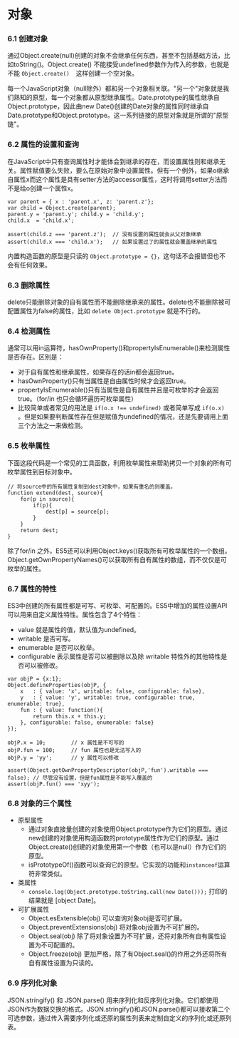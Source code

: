对象
===

### 6.1 创建对象

通过Object.create(null)创建的对象不会继承任何东西，甚至不包括基础方法，比如toString()。Object.create() 不能接受undefined参数作为传入的参数，也就是不能 `Object.create()  `这样创建一个空对象。

每一个JavaScript对象（null除外）都和另一个对象相关联。"另一个"对象就是我们熟知的原型，每一个对象都从原型继承属性。Date.prototype的属性继承自Object.prototype，因此由new Date()创建的Date对象的属性同时继承自Date.prototype和Object.prototype。这一系列链接的原型对象就是所谓的"原型链"。

### 6.2 属性的设置和查询

在JavaScript中只有查询属性时才能体会到继承的存在，而设置属性则和继承无关。属性赋值要么失败，要么在原始对象中设置属性。但有一个例外，如果o继承自属性x而这个属性是具有setter方法的accessor属性，这时将调用setter方法而不是给o创建一个属性x。

```
var parent = { x : 'parent.x', z: 'parent.z'};
var child = Object.create(parent);
parent.y = 'parent.y'; child.y = 'child.y';
child.x  = 'child.x';

assert(child.z === 'parent.z');  // 没有设置的属性就会从父对象继承
assert(child.x === 'child.x');   // 如果设置过了的属性就会覆盖继承的属性

```

内置构造函数的原型是只读的 `Object.prototype = {}`，这句话不会报错但也不会有任何效果。

### 6.3 删除属性

delete只能删除对象的自有属性而不能删除继承来的属性。delete也不能删除被可配置属性为false的属性，比如 `delete Object.prototype` 就是不行的。

### 6.4 检测属性

通常可以用in运算符，hasOwnProperty()和propertyIsEnumerable()来检测属性是否存在。区别是：

* 对于自有属性和继承属性，如果存在的话in都会返回true。
* hasOwnProperty()只有当属性是自由属性时候才会返回true。
* propertyIsEnumerable()只有当属性是自有属性并且是可枚举的才会返回true。（for/in 也只会循环遍历可枚举属性）
* 比较简单或者常见的用法是 `if(o.x !== undefined)` 或者简单写成 `if(o.x)` 。但是如果要判断属性存在但是赋值为undefined的情况，还是先要调用上面三个方法之一来做检测。

### 6.5 枚举属性

下面这段代码是一个常见的工具函数，利用枚举属性来帮助拷贝一个对象的所有可枚举属性到目标对象中。

```
// 将source中的所有属性复制到dest对象中，如果有重名的则覆盖。
function extend(dest, source){
    for(p in source){
        if(p){
            dest[p] = source[p];
        }
    }
    return dest;
}
```

除了for/in 之外，ES5还可以利用Object.keys()获取所有可枚举属性的一个数组。Object.getOwnPropertyNames()可以获取所有自有属性的数组，而不仅仅是可枚举的属性。


### 6.7 属性的特性

ES3中创建的所有属性都是可写、可枚举、可配置的。ES5中增加的属性设置API可以用来自定义属性特性。属性包含了4个特性：

* value 就是属性的值，默认值为undefined。
* writable 是否可写。
* enumerable 是否可以枚举。
* configurable 表示属性是否可以被删除以及除 writable 特性外的其他特性是否可以被修改。

```
var objP = {x:1};
Object.defineProperties(objP, {
    x   : { value: 'x', writable: false, configurable: false},
    y   : { value: 'y', writable: true, configurable: true, enumerable: true},
    fun : { value: function(){
        return this.x + this.y;
    }, configurable: false, enumerable: false}
});

objP.x = 10;        // x 属性是不可写的
objP.fun = 100;     // fun 属性也是无法写入的 
objP.y = 'yy';      // y 属性可以修改

assert(Object.getOwnPropertyDescriptor(objP,'fun').writable === false); // 尽管没有设置，但是fun属性是不能写入覆盖的
assert(objP.fun() === 'xyy');
```

### 6.8 对象的三个属性

* 原型属性
    * 通过对象直接量创建的对象使用Object.prototype作为它们的原型。通过new创建的对象使用构造函数的prototype属性作为它们的原型。通过Object.create()创建的对象使用第一个参数（也可以是null）作为它们的原型。
    * isPrototypeOf()函数可以查询它的原型。它实现的功能和`instanceof`运算符非常类似。
* 类属性
    * `console.log(Object.prototype.toString.call(new Date()));` 打印的结果就是 [object Date]。
* 可扩展属性
    * Object.esExtensible(obj) 可以查询对象obj是否可扩展。
    * Object.preventExtensions(obj) 将对象obj设置为不可扩展的。
    * Object.seal(obj) 除了将对象设置为不可扩展，还将对象所有自有属性设置为不可配置的。
    * Object.freeze(obj) 更加严格，除了有Object.seal()的作用之外还将所有自有属性设置为只读的。
    
### 6.9 序列化对象

JSON.stringify() 和 JSON.parse() 用来序列化和反序列化对象。它们都使用JSON作为数据交换的格式。JSON.stringify()和JSON.parse()都可以接收第二个可选参数，通过传入需要序列化或还原的属性列表来定制自定义的序列化或还原列表。
